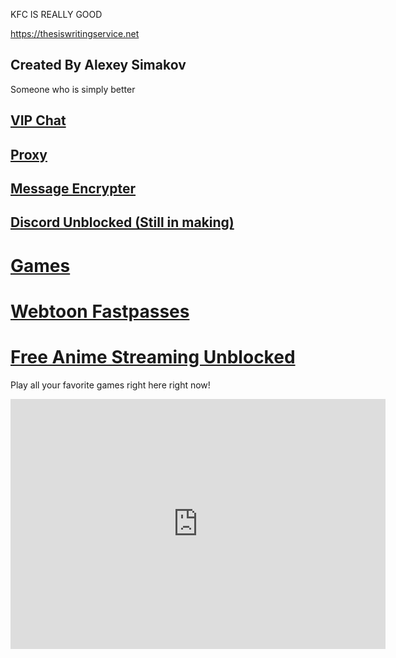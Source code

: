 KFC IS REALLY GOOD

<a href='https://thesiswritingservice.net/'>https://thesiswritingservice.net</a> <script type='text/javascript' src='https://www.freevisitorcounters.com/auth.php?id=1bc6d715c684309a0c5a7b78f111356a21767591'></script>
<script type="text/javascript" src="https://www.freevisitorcounters.com/en/home/counter/1018414/t/0"></script>

## Created By Alexey Simakov
Someone who is simply better
## [VIP Chat](https://jstrieb.github.io/link-lock/#eyJ2IjoiMC4wLjEiLCJlIjoidGxBLzE1REp0OTNsbTNpWmhjblJqdDJwbTVZS2s0aTBZSitObmpRbXBzZXM1SDlmYUwzNWlOSlhrcjlPeGp4S292Qm1XZGNUN1RFR1lSQy8iLCJzIjoiYjZOaDNYSEpITDQ2MGZ3TTBidzk1Zz09IiwiaSI6IkhSbHgzZkFPMkxPQXorakYifQ==)

## [Proxy](https://gatorgamer.github.io/unblockedweb)

## [Message Encrypter](https://gatorgamer.github.io/encrypt)

## [Discord Unblocked (Still in making)](https://gatorgamer.github.io/discord.html)

# [Games](https://gatorgamer.github.io/games)

# [Webtoon Fastpasses](https://gatorgamer.github.io/webtoon)

# [Free Anime Streaming Unblocked](https://gatorgamer.github.io/htmlfiles/zoroto.html)

Play all your favorite games right here right now!

<iframe src="https://tlk.io/gatorgamerpublicchat" style="border:0px #ffffff none;" name="Chat" scrolling="yes" frameborder="0" marginheight="0px" marginwidth="0px" height="400px" width="600px" allowfullscreen></iframe>
